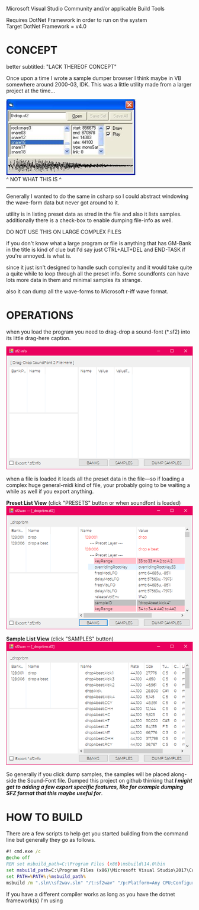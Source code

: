 

Microsoft Visual Studio Community and/or applicable Build Tools  

Requires DotNet Framework in order to run on the system  
Target DotNet Framework = v4.0


CONCEPT
============

better subtitled: "LACK THEREOF CONCEPT"

Once upon a time I wrote a sample dumper browser I think maybe in VB somewhere around 2000-03, IDK.  This was a little utility made from a larger project at the time…

![](./.doc/old.png)  
^ NOT WHAT THIS IS ^

----

Generally I wanted to do the same in csharp so I could abstract windowing the wave-form data but never got around to it.

utility is in listing preset data as stred in the file and also it lists samples.  
additionally there is a check-box to enable dumping file-info as well.

DO NOT USE THIS ON LARGE COMPLEX FILES

if you don't know what a large program or file is anything that has GM-Bank in the title is kind of clue but I'd say just CTRL+ALT+DEL and END-TASK if you're annoyed.  is what is.

since it just isn't designed to handle such complexity and it would take quite a quite while to loop through all the preset info.  Some soundfonts can have lots more data in them and minimal samples its strange.

also it can dump all the wave-forms to Microsoft r-iff wave format.  

OPERATIONS
===================

when you load the program you need to drag-drop a sound-font (*.sf2) into its little drag-here caption.

![](./.doc/empty.png)

when a file is loaded it loads all the preset data in the file—so if loading a complex huge general-midi kind of file, your probably going to be waiting a while as well if you export anything.  

**Preset List View** (click "PRESETS" button or when soundfont is loaded)  
![](./.doc/pbag.png)  

**Sample List View** (click "SAMPLES" button)
![](./.doc/smpl.png)

So generally if you click dump samples, the samples will be placed along-side the Sound-Font file.  Dumped this project on github thinking that ***I might get to adding a few export specific features, like for example dumping SFZ format that this maybe useful for***.

HOW TO BUILD
===================

There are a few scripts to help get you started building from the command line but generally they go as follows.

```cmd
#! cmd.exe /c
@echo off
REM set msbuild_path=C:\Program Files (x86)\msbuild\14.0\bin
set msbuild_path=C:\Program Files (x86)\Microsoft Visual Studio\2017\Community\MSBuild\15.0\Bin
set PATH=%PATH%;%msbuild_path%
msbuild /m ".sln\\sf2wav.sln" "/t:sf2wav" "/p:Platform=Any CPU;Configuration=Debug"
```

If you have a different compiler works as long as you have the dotnet framework(s) I'm using 


